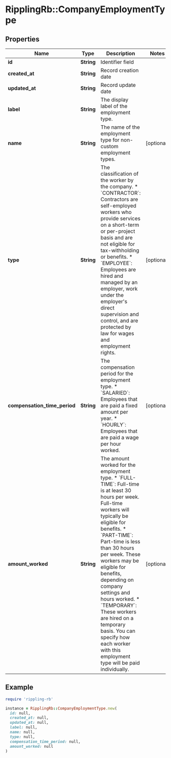 # RipplingRb::CompanyEmploymentType

## Properties

| Name | Type | Description | Notes |
| ---- | ---- | ----------- | ----- |
| **id** | **String** | Identifier field |  |
| **created_at** | **String** | Record creation date |  |
| **updated_at** | **String** | Record update date |  |
| **label** | **String** | The display label of the employment type. |  |
| **name** | **String** | The name of the employment type for non-custom employment types. | [optional] |
| **type** | **String** | The classification of the worker by the company. * &#x60;CONTRACTOR&#x60;: Contractors are self-employed workers who provide services on a short-term or per-project basis and are not eligible for tax-withholding or benefits. * &#x60;EMPLOYEE&#x60;: Employees are hired and managed by an employer, work under the employer&#39;s direct supervision and control, and are protected by law for wages and employment rights. | [optional] |
| **compensation_time_period** | **String** | The compensation period for the employment type. * &#x60;SALARIED&#x60;: Employees that are paid a fixed amount per year. * &#x60;HOURLY&#x60;: Employees that are paid a wage per hour worked. | [optional] |
| **amount_worked** | **String** | The amount worked for the employment type. * &#x60;FULL-TIME&#x60;: Full-time is at least 30 hours per week. Full-time workers will typically be eligible for benefits. * &#x60;PART-TIME&#x60;: Part-time is less than 30 hours per week. These workers may be eligible for benefits, depending on company settings and hours worked. * &#x60;TEMPORARY&#x60;: These workers are hired on a temporary basis. You can specify how each worker with this employment type will be paid individually. | [optional] |

## Example

```ruby
require 'rippling-rb'

instance = RipplingRb::CompanyEmploymentType.new(
  id: null,
  created_at: null,
  updated_at: null,
  label: null,
  name: null,
  type: null,
  compensation_time_period: null,
  amount_worked: null
)
```

